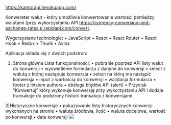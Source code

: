 https://kantorapi.herokuapp.com/

Konwereter walut - który umożliwia konwertowanie wartości pomiędzy walutami (przy wykorzystamiu API https://currency-conversion-and-exchange-rates.p.rapidapi.com/convert.

Wygorzystane technologie:
    • JavaScript
    • React
    • React Router
    • React Hook
    • Redux
    • Thunk
    • Axios

Aplikacja składa się z dwóch podstron:

1) Strona główna
    Lista funkcjonalności: 
    • pobranie poprzez API listy walut do konwersji
    • wyświetlenie formularza z danymi do konwersji
    • select z walutą z której następuje konwersja
    • select na którą ma nastąpić konwersja
    • input z wartością do konwersji
    • walidacja formularza
    • footer z linkiem authora
    • obsługa błędów API (alert)
    • Przycisk “Konwertuj” który wykonuje konwersję przy wykorzystaniu API i dodaje transakcje do podstrony historii transakcji z konwersjami

2)Historyczne konwersje
    • pokazywanie listy historycznych konwersji wykonanych na stronie
    • waluta źródłowa, ilość
    • waluta docelowa, wartość po konwersji
    • data konwersji
<img src="https://ywyszynski.com/img/projects/project-3.png" />